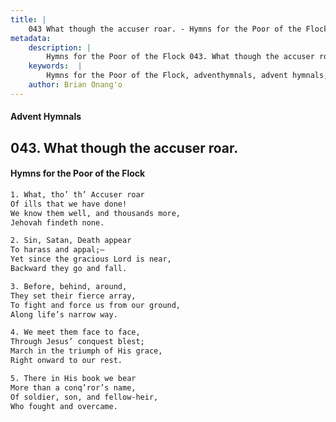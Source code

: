 ```yaml
---
title: |
    043 What though the accuser roar. - Hymns for the Poor of the Flock
metadata:
    description: |
        Hymns for the Poor of the Flock 043. What though the accuser roar.. What, tho’ th’ Accuser roar Of ills that we have done! We know them well, and thousands more,  Jehovah findeth none. 
    keywords:  |
        Hymns for the Poor of the Flock, adventhymnals, advent hymnals, What though the accuser roar., What, tho’ th’ Accuser roar, 
    author: Brian Onang'o
---
```


#### Advent Hymnals
## 043. What though the accuser roar.
####  Hymns for the Poor of the Flock

```txt
1. What, tho’ th’ Accuser roar
Of ills that we have done!
We know them well, and thousands more, 
Jehovah findeth none.

2. Sin, Satan, Death appear
To harass and appal;—
Yet since the gracious Lord is near, 
Backward they go and fall.

3. Before, behind, around,
They set their fierce array,
To fight and force us from our ground, 
Along life’s narrow way.

4. We meet them face to face,
Through Jesus’ conquest blest;
March in the triumph of His grace,
Right onward to our rest.

5. There in His book we bear
More than a conq’ror’s name,
Of soldier, son, and fellow-heir,
Who fought and overcame.
```